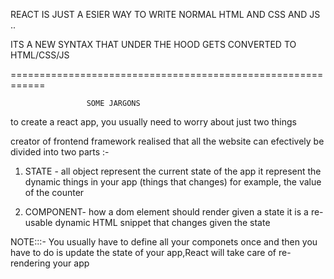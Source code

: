  REACT IS JUST A ESIER WAY TO WRITE NORMAL HTML AND CSS AND JS ..

ITS A NEW SYNTAX THAT UNDER THE HOOD GETS CONVERTED TO HTML/CSS/JS

============================================================

                     SOME JARGONS
   to create a react app, you usually need to worry about just two things 

   creator of frontend framework realised that all  the website can efectively be divided into two parts :-

   1) STATE - all object represent the current state of the app it represent the dynamic things in your app (things that changes) for example, the value of the counter

 2) COMPONENT- how a dom element should render given a state it is a re-usable dynamic HTML snippet that changes given the state 


 NOTE:::- You usually have to define all your componets once and then you have to do is update the state of your app,React will take care of re-rendering your app 